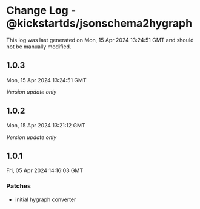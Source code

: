 # Change Log - @kickstartds/jsonschema2hygraph

This log was last generated on Mon, 15 Apr 2024 13:24:51 GMT and should not be manually modified.

## 1.0.3
Mon, 15 Apr 2024 13:24:51 GMT

_Version update only_

## 1.0.2
Mon, 15 Apr 2024 13:21:12 GMT

_Version update only_

## 1.0.1
Fri, 05 Apr 2024 14:16:03 GMT

### Patches

- initial hygraph converter

